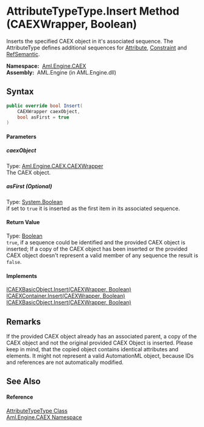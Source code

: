 AttributeTypeType.Insert Method (CAEXWrapper, Boolean)
======================================================
Inserts the specified CAEX object in it's associated sequence. The AttributeType defines additional sequences for [Attribute][1], [Constraint][2] and [RefSemantic][3].

  **Namespace:**  [Aml.Engine.CAEX][4]  
  **Assembly:**  AML.Engine (in AML.Engine.dll)

Syntax
------

```csharp
public override bool Insert(
	CAEXWrapper caexObject,
	bool asFirst = true
)
```

#### Parameters

##### *caexObject*
Type: [Aml.Engine.CAEX.CAEXWrapper][5]  
The CAEX object.

##### *asFirst* (Optional)
Type: [System.Boolean][6]  
 if set to `true` it is inserted as the first item in its associated sequence.

#### Return Value
Type: [Boolean][6]  
`true`, if a sequence could be identified and the provided CAEX object is inserted; If a copy of the CAEX object has been inserted or the provided CAEX object doesn't represent a valid member of any sequence the result is `false`. 
#### Implements
[ICAEXBasicObject.Insert(CAEXWrapper, Boolean)][7]  
[ICAEXContainer.Insert(CAEXWrapper, Boolean)][8]  
[ICAEXBasicObject.Insert(CAEXWrapper, Boolean)][7]  


Remarks
-------
 If the provided CAEX object already has an associated parent, a copy of the CAEX object and not the original provided CAEX Object is inserted. Please keep in mind, that the copied object contains identical attributes and elements. It might not represent a valid AutomationML object, because IDs and references are not automatically modified. 

See Also
--------

#### Reference
[AttributeTypeType Class][9]  
[Aml.Engine.CAEX Namespace][4]  

[1]: Attribute.md
[2]: Constraint.md
[3]: RefSemantic.md
[4]: ../README.md
[5]: ../CAEXWrapper/README.md
[6]: https://docs.microsoft.com/dotnet/api/system.boolean
[7]: ../ICAEXBasicObject/Insert.md
[8]: ../ICAEXContainer/Insert.md
[9]: README.md
[10]: https://www.automationml.org
[11]: ../../icons/logoShade.png